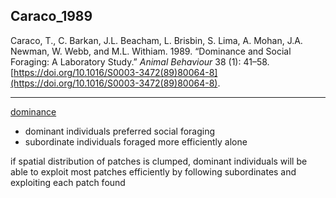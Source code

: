 ## Caraco_1989

Caraco, T., C. Barkan, J.L. Beacham, L. Brisbin, S. Lima, A. Mohan, J.A. Newman, W. Webb, and M.L. Withiam. 1989. “Dominance and Social Foraging: A Laboratory Study.” _Animal Behaviour_ 38 (1): 41–58. [https://doi.org/10.1016/S0003-3472(89)80064-8](https://doi.org/10.1016/S0003-3472(89)80064-8).

---

[dominance](../dominance.md) 

- dominant individuals preferred social foraging 
- subordinate individuals foraged more efficiently alone

if spatial distribution of patches is clumped, dominant individuals will be able to exploit most patches efficiently by following subordinates and exploiting each patch found